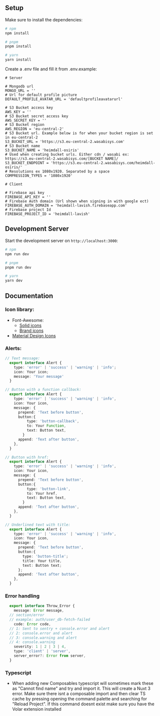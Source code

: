 ## Setup

Make sure to install the dependencies:

```bash
# npm
npm install

# pnpm
pnpm install

# yarn
yarn install
```

Create a .env file and fill it from .env.example:

```.env
# Server

# Mongodb url
MONGO_URL = ''
# Url for default profile picture
DEFAULT_PROFILE_AVATAR_URL = 'defaultprofileavatarurl'

# S3 Bucket access key
AWS_KEY = ''
# S3 Bucket secret access key
AWS_SECRET_KEY = ''
# S3 Bucket region
AWS_REGION = 'eu-central-2'
# S3 Bucket url. Example below is for when your bucket region is set in eu-central-2
S3_BUCKET_URL = 'https://s3.eu-central-2.wasabisys.com'
# S3 Bucket name
S3_BUCKET_NAME = 'heimdall-osiris'
# Used when creating bucket urls. Either cdn / wasabi ex: https://s3.eu-central-2.wasabisys.com/[BUCKET NAME]/
S3_BUCKET_ENDPOINT = 'https://s3.eu-central-2.wasabisys.com/heimdall-osiris/'
# Resolutions ex 1080x1920. Separated by a space
COMPRESSION_TYPES = '1080x1920'

# Client

# Firebase api key
FIREBASE_API_KEY = ''
# Firebase Auth domain (Url shown when signing in with google ect)
FIREBASE_AUTH_DOMAIN = 'heimdall-lavish.firebaseapp.com'
# Firebase project Id
FIREBASE_PROJECT_ID = 'heimdall-lavish'

```

## Development Server

Start the development server on `http://localhost:3000`:

```bash
# npm
npm run dev

# pnpm
pnpm run dev

# yarn
yarn dev
```

## Documentation

### Icon library:
  - Font-Awesome:
    - [Solid icons](https://fontawesome.com/search?o=r&m=free&s=solid)
    - [Brand icons](https://fontawesome.com/search?o=r&m=free&f=brands)
  - [Material Design Icons](https://pictogrammers.com/library/mdi/)

### Alerts: 
```ts
// Text message:
  export interface Alert {
    type: 'error' | 'success' | 'warning' | 'info';
    icon: Your icon;
    message: 'Your message'
  }

// Button with a function callback:
  export interface Alert {
    type: 'error' | 'success' | 'warning' | 'info',
    icon: Your icon,
    message: {
      prepend: 'Text before button',
      button:{
          type: 'button-callback',
          to: Your Function,
          text: Button text,
        }
      append: 'Text after button',
    },
  }

// Button with href:
  export interface Alert {
    type: 'error' | 'success' | 'warning' | 'info',
    icon: Your icon,
    message: {
      prepend: 'Text before button',
      button:{
          type: 'button-link',
          to: Your href,
          text: Button text,
        }
      append: 'Text after button',
    },
  }

// Underlined text with title:
  export interface Alert {
    type: 'error' | 'success' | 'warning' | 'info',
    icon: Your icon,
    message: {
      prepend: 'Text before button',
      button:{
        type: 'button-title';
        title: Your title,
        text: Button text;
      };
      append: 'Text after button',
    },
  }
```

### Error handling
```ts
  export interface Throw_Error {
    message: Error message,
  // section/error
  // example: auth/user_db-fetch-failed
    code: Error code,
  // 1: Sent to sentry + console.error and alert
  // 2: console.error and alert
  // 3: console.warning and alert
  // 4: console.warning
    severity: 1 | 2 | 3 | 4,
    type: 'client' | 'server',
    server_error?: Error from server,
  }
```

### Typescript
 - When adding new Composables typescript will sometimes mark these as "Cannot find name" and try and import it. This will create a Nuxt 3 error. Make sure there isnt a composable import and then clear TS cache by pressing opening the command palette and searching for "Reload Project". If this command doesnt exist make sure you have the Volar extension installed

